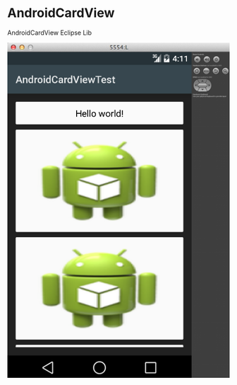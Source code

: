 AndroidCardView
===============

AndroidCardView Eclipse Lib

![screen](https://github.com/shanuka/AndroidCardView/blob/master/Screen%20Shot%202014-07-03%20at%201.41.19%20PM.png "Logo CardView")
